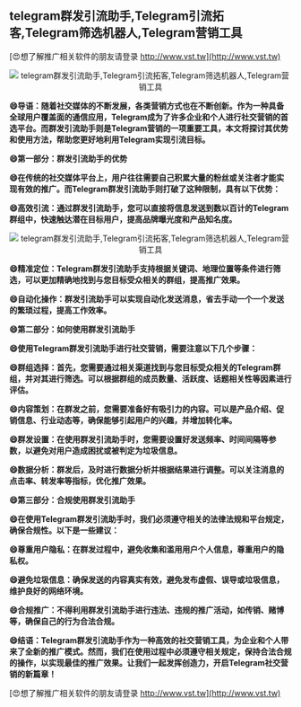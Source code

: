 ## **telegram群发引流助手,Telegram引流拓客,Telegram筛选机器人,Telegram营销工具**

[😍想了解推广相关软件的朋友请登录 http://www.vst.tw](http://www.vst.tw)

 <center><img src="https://vst.tw/MP4/tuiguang/png/4.png" alt="telegram群发引流助手,Telegram引流拓客,Telegram筛选机器人,Telegram营销工具"></center>

**😄导语：随着社交媒体的不断发展，各类营销方式也在不断创新。作为一种具备全球用户覆盖面的通信应用，Telegram成为了许多企业和个人进行社交营销的首选平台。而群发引流助手则是Telegram营销的一项重要工具，本文将探讨其优势和使用方法，帮助您更好地利用Telegram实现引流目标。**

**😄第一部分：群发引流助手的优势**

**😄在传统的社交媒体平台上，用户往往需要自己积累大量的粉丝或关注者才能实现有效的推广。而Telegram群发引流助手则打破了这种限制，具有以下优势：**

**😄高效引流：通过群发引流助手，您可以直接将信息发送到数以百计的Telegram群组中，快速触达潜在目标用户，提高品牌曝光度和产品知名度。**

 <center><img src="https://vst.tw/MP4/tuiguang/png/2.png" alt="telegram群发引流助手,Telegram引流拓客,Telegram筛选机器人,Telegram营销工具"></center>

**😄精准定位：Telegram群发引流助手支持根据关键词、地理位置等条件进行筛选，可以更加精确地找到与您目标受众相关的群组，提高推广效果。**

**😄自动化操作：群发引流助手可以实现自动化发送消息，省去手动一个一个发送的繁琐过程，提高工作效率。**

**😄第二部分：如何使用群发引流助手**

**😄使用Telegram群发引流助手进行社交营销，需要注意以下几个步骤：**

**😄群组选择：首先，您需要通过相关渠道找到与您目标受众相关的Telegram群组，并对其进行筛选。可以根据群组的成员数量、活跃度、话题相关性等因素进行评估。**

**😄内容策划：在群发之前，您需要准备好有吸引力的内容。可以是产品介绍、促销信息、行业动态等，确保能够引起用户的兴趣，并增加转化率。**

**😄群发设置：在使用群发引流助手时，您需要设置好发送频率、时间间隔等参数，以避免对用户造成困扰或被判定为垃圾信息。**

**😄数据分析：群发后，及时进行数据分析并根据结果进行调整。可以关注消息的点击率、转发率等指标，优化推广效果。**

**😄第三部分：合规使用群发引流助手**

**😄在使用Telegram群发引流助手时，我们必须遵守相关的法律法规和平台规定，确保合规性。以下是一些建议：**

**😄尊重用户隐私：在群发过程中，避免收集和滥用用户个人信息，尊重用户的隐私权。**

**😄避免垃圾信息：确保发送的内容真实有效，避免发布虚假、误导或垃圾信息，维护良好的网络环境。**

**😄合规推广：不得利用群发引流助手进行违法、违规的推广活动，如传销、赌博等，确保自己的行为合法合规。**

**😄结语：Telegram群发引流助手作为一种高效的社交营销工具，为企业和个人带来了全新的推广模式。然而，我们在使用过程中必须遵守相关规定，保持合法合规的操作，以实现最佳的推广效果。让我们一起发挥创造力，开启Telegram社交营销的新篇章！**

[😍想了解推广相关软件的朋友请登录 http://www.vst.tw](http://www.vst.tw)



